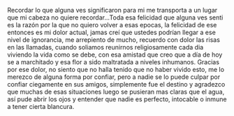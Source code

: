 Recordar lo que alguna ves significaron para mi me transporta a un lugar que mi cabeza no quiere recordar...Toda esa felicidad que alguna ves senti es la razón por la que no quiero volver a esas epocas, la felicidad de ese entonces es mi dolor actual, jamas creí que ustedes podrían llegar a ese nivel de ignorancia, me arrepiento de mucho, recuerdo con dolor las risas en las llamadas, cuando soliamos reunirnos religiosamente cada dia viviendo la vida como se debe, con esa amistad que creo que a día de hoy se a marchitado y esa flor a sido maltratada a niveles inhumanos. Gracias por ese dolor, no siento que no halla tenido que no haber vivido esto, me lo merezco de alguna forma por confiar, pero a nadie se lo puede culpar por confiar ciegamente en sus amigos, simplemente fue el destino y agradezco que muchas de esas situaciones luego se pusieran mas claras que el agua, así pude abrir los ojos y entender que nadie es perfecto, intocable o inmune a tener cierta blancura. 
